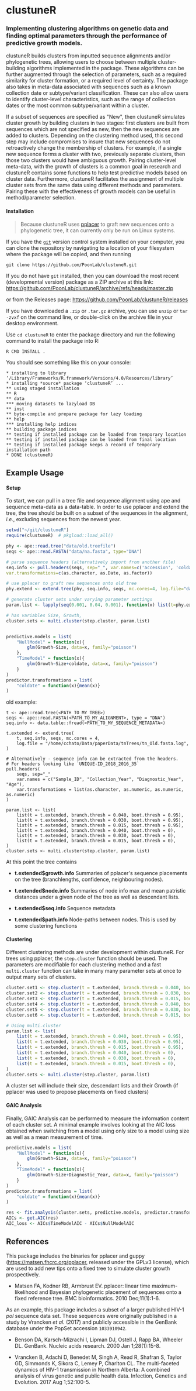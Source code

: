 # clustuneR
### Implementing clustering algorithms on genetic data and finding optimal parameters through the performance of predictive growth models.

clustuneR builds clusters from inputted sequence alignments and/or phylogenetic trees, allowing users to choose between multiple cluster-building algorithms implemented in the package.
These algorithms can be further augmented through the selection of parameters, such as a required similarity for cluster formation, or a required level of certainty.
The package also takes in meta-data associated with sequences such as a known collection date or subtype/variant classification.
These can also allow users to identify cluster-level characteristics, such as the range of collection dates or the most common subtype/variant within a cluster.

If a subset of sequences are specified as "New", then clustuneR simulates cluster growth by building clusters in two stages:
first clusters are built from sequences which are not specified as new, then the new sequences are added to clusters.
Depending on the clustering method used, this second step may include compromises to insure that new sequences do not retroactively change the membership of clusters.
For example, if a single new sequence forms a cluster with two, previously separate clusters, then those two clusters would have ambiguous growth.
Pairing cluster-level meta-data, with the growth of clusters is a common goal in research and clustuneR contains some functions to help test predictive models based on cluster data.
Furthermore, clustuneR facilitates the assignment of multiple cluster sets from the same data using different methods and parameters.
Pairing these with the effectiveness of growth models can be useful in method/parameter selection.



#### Installation

> Because clustuneR uses [pplacer](https://github.com/matsen/pplacer/) to graft new sequences onto a phylogenetic tree, it can currently only be run on Linux systems.

If you have the [`git`](https://git-scm.com/) version control system installed on your computer, you can clone the repository by navigating to a location of your filesystem where the package will be copied, and then running
```
git clone https://github.com/PoonLab/clustuneR.git 
```

If you do not have `git` installed, then you can download the most recent (developmental version) package as a ZIP archive at this link:
https://github.com/PoonLab/clustuneR/archive/refs/heads/master.zip

or from the Releases page:
https://github.com/PoonLab/clustuneR/releases

If you have downloaded a `.zip` or `.tar.gz` archive, you can use `unzip` or `tar -zvxf` on the command line, or double-click on the archive file in your desktop environment.

Use `cd clustuneR` to enter the package directory and run the following command to install the package into R:
```
R CMD INSTALL .
```
You should see something like this on your console:
```
* installing to library ‘/Library/Frameworks/R.framework/Versions/4.0/Resources/library’
* installing *source* package ‘clustuneR’ ...
** using staged installation
** R
** data
*** moving datasets to lazyload DB
** inst
** byte-compile and prepare package for lazy loading
** help
*** installing help indices
** building package indices
** testing if installed package can be loaded from temporary location
** testing if installed package can be loaded from final location
** testing if installed package keeps a record of temporary installation path
* DONE (clustuneR)
```


## Example Usage

#### Setup

To start, we can pull in a tree file and sequence alignment using ape and sequence meta-data as a data-table.
In order to use pplacer and extend the tree, the tree should be built on a subset of the sequences in the alignment, *i.e.*, excluding sequences from the newest year.

```R
setwd("~/git/clustuneR")
require(clustuneR)  # pkgload::load_all()

phy <- ape::read.tree("data/old.treefile")
seqs <- ape::read.FASTA("data/na.fasta", type="DNA")

# parse sequence headers (alternatively import from another file)
seq.info <- pull.headers(seqs, sep="_", var.names=c('accession', 'coldate', 'subtype'),
var.transformations=c(as.character, as.Date, as.factor))

# use pplacer to graft new sequences onto old tree
phy.extend <- extend.tree(phy, seq.info, seqs, mc.cores=4, log.file="data/old.log")

# generate cluster sets under varying parameter settings
param.list <- lapply(seq(0.001, 0.04, 0.001), function(x) list(t=phy.extend, branch.thresh=x, boot.thresh=0.95))

# has variables Size, Growth, 
cluster.sets <- multi.cluster(step.cluster, param.list) 


predictive.models = list(
    "NullModel" = function(x){
        glm(Growth~Size, data=x, family="poisson")
    },
    "TimeModel" = function(x){
        glm(Growth~Size+coldate, data=x, family="poisson")
    }
)
predictor.transformations = list(
    "coldate" = function(x){mean(x)}
)
```

old example:
```
t <- ape::read.tree(<PATH_TO_MY_TREE>)
seqs <- ape::read.FASTA(<PATH_TO_MY_ALIGNMENT>, type = "DNA")
seq.info <- data.table::fread(<PATH_TO_MY_SEQUENCE_METADATA>)

t.extended <- extend.tree(
    t, seq.info, seqs, mc.cores = 4, 
    log.file = "/home/cchato/Data/paperData/tnTrees/tn_Old.fasta.log",
)

# Alternatively - sequence info can be extracted from the headers.
# For headers looking like `UNIQUE-ID_2018_2016_35`
pull.headers(
    seqs, sep="_"
    var.names = c("Sample_ID", "Collection_Year", "Diagnostic_Year", "Age"), 
    var.transformations = list(as.character, as.numeric, as.numeric, as.numeric)
)

param.list <- list(
    list(t = t.extended, branch.thresh = 0.040, boot.thresh = 0.95),
    list(t = t.extended, branch.thresh = 0.030, boot.thresh = 0.95),
    list(t = t.extended, branch.thresh = 0.015, boot.thresh = 0.95),
    list(t = t.extended, branch.thresh = 0.040, boot.thresh = 0),   
    list(t = t.extended, branch.thresh = 0.030, boot.thresh = 0),
    list(t = t.extended, branch.thresh = 0.015, boot.thresh = 0),
)
cluster.sets <- multi.cluster(step.cluster, param.list) 
```

At this point the tree contains

- **t.extended$growth.info** Summaries of pplacer's sequence placements on the tree (branchlengths, confidence, neighbouring nodes).

- **t.extended$node.info** Summaries of node info max and mean patristic distances under a given node of the tree as well as descendant lists.

- **t.extended$seq.info** Sequence metadata

- **t.extended$path.info** Node-paths between nodes. This is used by some clustering functions


#### Clustering

Different clustering methods are under development within clustuneR. For trees using pplacer, the `step.cluster` function should be used.
The parameters are modifiable for each clustering method and a fast `multi.cluster` function can take in many many parameter sets at once to output many sets of clusters.

```R
cluster.set1 <- step.cluster(t = t.extended, branch.thresh = 0.040, boot.thresh = 0.95)
cluster.set2 <- step.cluster(t = t.extended, branch.thresh = 0.030, boot.thresh = 0.95)
cluster.set3 <- step.cluster(t = t.extended, branch.thresh = 0.015, boot.thresh = 0.95)
cluster.set4 <- step.cluster(t = t.extended, branch.thresh = 0.040, boot.thresh = 0)
cluster.set5 <- step.cluster(t = t.extended, branch.thresh = 0.030, boot.thresh = 0)
cluster.set6 <- step.cluster(t = t.extended, branch.thresh = 0.015, boot.thresh = 0)

# Using multi.cluster
param.list <- list(
    list(t = t.extended, branch.thresh = 0.040, boot.thresh = 0.95),
    list(t = t.extended, branch.thresh = 0.030, boot.thresh = 0.95),
    list(t = t.extended, branch.thresh = 0.015, boot.thresh = 0.95),
    list(t = t.extended, branch.thresh = 0.040, boot.thresh = 0),   
    list(t = t.extended, branch.thresh = 0.030, boot.thresh = 0),
    list(t = t.extended, branch.thresh = 0.015, boot.thresh = 0),
)
cluster.sets <- multi.cluster(step.cluster, param.list) 
```

A cluster set will include their size, descendant lists and their Growth (if pplacer was used to propose placements on fixed clusters)

#### GAIC Analysis

Finally, GAIC Analysis can be performed to measure the information content of each cluster set. 
A minimal example involves looking at the AIC loss obtained when switching from a model using only size to a model using size as well as a mean measurement of time.

```R
predictive.models = list(
    "NullModel" = function(x){
        glm(Growth~Size, data=x, family="poisson")
    },
    "TimeModel" = function(x){
        glm(Growth~Size+Diagnostic_Year, data=x, family="poisson")
    }
)
predictor.transformations = list(
    "coldate" = function(x){mean(x)}
)

res <- fit.analysis(cluster.sets, predictive.models, predictor.transformations)
AICs <- get.AIC(res)
AIC_loss <- AICs$TimeModelAIC - AICs$NullModelAIC
```


## References
This package includes the binaries for pplacer and guppy (https://matsen.fhcrc.org/pplacer, released under the GPLv3 license), which are used to add new tips onto a fixed tree to simulate cluster growth prospectively. 

* Matsen FA, Kodner RB, Armbrust EV. pplacer: linear time maximum-likelihood and Bayesian phylogenetic placement of sequences onto a fixed reference tree. BMC bioinformatics. 2010 Dec;11(1):1-6.

As an example, this package includes a subset of a larger published HIV-1 *pol* sequence data set. These sequences were originally published in a study by Vrancken *et al.* (2017) and publicly accessible in the GenBank database under the PopSet accession `1033910942`.

* Benson DA, Karsch-Mizrachi I, Lipman DJ, Ostell J, Rapp BA, Wheeler DL. GenBank. Nucleic acids research. 2000 Jan 1;28(1):15-8.

* Vrancken B, Adachi D, Benedet M, Singh A, Read R, Shafran S, Taylor GD, Simmonds K, Sikora C, Lemey P, Charlton CL. The multi-faceted dynamics of HIV-1 transmission in Northern Alberta: A combined analysis of virus genetic and public health data. Infection, Genetics and Evolution. 2017 Aug 1;52:100-5.

